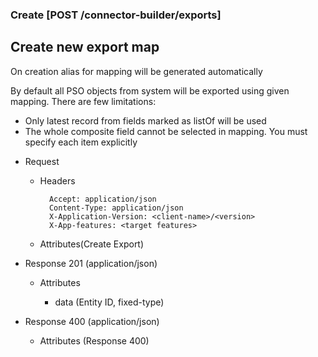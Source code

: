 ### Create [POST /connector-builder/exports]

## Create new export map
On creation alias for mapping will be generated automatically

By default all PSO objects from system will be exported using given mapping. There are few limitations:
 - Only latest record from fields marked as listOf will be used
 - The whole composite field cannot be selected in mapping. You must specify each item explicitly
 
+ Request
    + Headers

            Accept: application/json
            Content-Type: application/json
            X-Application-Version: <client-name>/<version>
            X-App-features: <target features>
          
    + Attributes(Create Export)

+ Response 201 (application/json)

    + Attributes
        
        + data (Entity ID, fixed-type)
    
+ Response 400 (application/json)
              
    + Attributes (Response 400)

<!-- include(../../error_responses.md) -->
